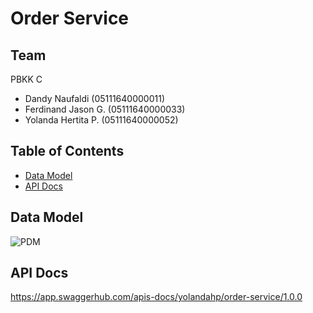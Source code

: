 # Order Service <!-- omit in toc -->
## Team <!-- omit in toc -->
PBKK C
- Dandy Naufaldi (05111640000011)
- Ferdinand Jason G. (05111640000033)
- Yolanda Hertita P. (05111640000052)

## Table of Contents <!-- omit in toc -->
- [Data Model](#data-model)
- [API Docs](#api-docs)

## Data Model
![PDM](datamodel/PDM.jpg)

## API Docs
https://app.swaggerhub.com/apis-docs/yolandahp/order-service/1.0.0